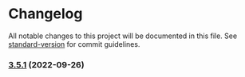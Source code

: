 # Changelog

All notable changes to this project will be documented in this file. See [standard-version](https://github.com/conventional-changelog/standard-version) for commit guidelines.

### [3.5.1](https://github.com/forcedotcom/sfdx-scanner/compare/v2.9.2...v3.5.1) (2022-09-26)
